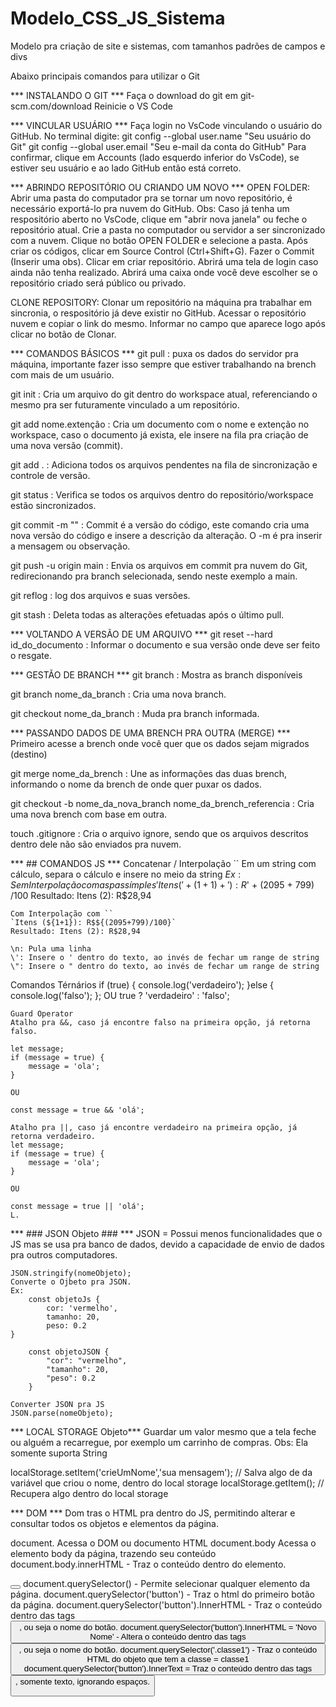# Modelo_CSS_JS_Sistema
Modelo pra criação de site e sistemas, com tamanhos padrões de campos e divs

Abaixo principais comandos para utilizar o Git

*** INSTALANDO O GIT ***
Faça o download do git em git-scm.com/download
Reinicie o VS Code

*** VINCULAR USUÁRIO ***
Faça login no VsCode vinculando o usuário do GitHub.
No terminal digite:
git config --global user.name "Seu usuário do Git"
git config --global user.email "Seu e-mail da conta do GitHub"
Para confirmar, clique em Accounts (lado esquerdo inferior do VsCode), se estiver seu usuário e ao lado GitHub então está correto.

*** ABRINDO REPOSITÓRIO OU CRIANDO UM NOVO ***
OPEN FOLDER: Abrir uma pasta do computador pra se tornar um novo repositório, é necessário exportá-lo pra nuvem do GitHub.
Obs: Caso já tenha um respositório aberto no VsCode, clique em "abrir nova janela" ou feche o repositório atual.
Crie a pasta no computador ou servidor a ser sincronizado com a nuvem.
Clique no botão OPEN FOLDER e selecione a pasta.
Após criar os códigos, clicar em Source Control (Ctrl+Shift+G).
Fazer o Commit (Inserir uma obs).
Clicar em criar repositório.
Abrirá uma tela de login caso ainda não tenha realizado.
Abrirá uma caixa onde você deve escolher se o repositório criado será público ou privado.

CLONE REPOSITORY: Clonar um repositório na máquina pra trabalhar em sincronia, o respositório já deve existir no GitHub.
Acessar o repositório nuvem e copiar o link do mesmo.
Informar no campo que aparece logo após clicar no botão de Clonar.

*** COMANDOS BÁSICOS ***
git pull : puxa os dados do servidor pra máquina, importante fazer isso sempre que estiver trabalhando na brench com mais de um usuário.

git init : Cria um arquivo do git dentro do workspace atual, referenciando o mesmo pra ser futuramente vinculado a um repositório.

git add nome.extenção : Cria um documento com o nome e extenção no workspace, caso o documento já exista, ele insere na fila pra criação de uma nova versão (commit).

git add . : Adiciona todos os arquivos pendentes na fila de sincronização e controle de versão.

git status : Verifica se todos os arquivos dentro do repositório/workspace estão sincronizados.

git commit -m "" : Commit é a versão do código, este comando cria uma nova versão do código e insere a descrição da alteração. O -m é pra inserir a mensagem ou observação.

git push -u origin main : Envia os arquivos em commit pra nuvem do Git, redirecionando pra branch selecionada, sendo neste exemplo a main.

git reflog : log dos arquivos e suas versões.

git stash : Deleta todas as alterações efetuadas após o último pull.

*** VOLTANDO A VERSÃO DE UM ARQUIVO ***
git reset --hard id_do_documento : Informar o documento e sua versão onde deve ser feito o resgate.

*** GESTÃO DE BRANCH ***
git branch : Mostra as branch disponíveis

git branch nome_da_branch : Cria uma nova branch.

git checkout nome_da_branch : Muda pra branch informada.

*** PASSANDO DADOS DE UMA BRENCH PRA OUTRA (MERGE) ***
Primeiro acesse a brench onde você quer que os dados sejam migrados (destino)

git merge nome_da_brench : Une as informações das duas brench, informando o nome da brench de onde quer puxar os dados.

git checkout -b nome_da_nova_branch nome_da_brench_referencia : Cria uma nova brench com base em outra.

touch .gitignore : Cria o arquivo ignore, sendo que os arquivos descritos dentro dele não são enviados pra nuvem.


*** ## COMANDOS JS ***
Concatenar / Interpolação ``
Em um string com cálculo, separa o cálculo e insere no meio da string
${}
Ex: Sem Interpolação com aspas símples
    'Itens (' + (1+1) + '): R$' + (2095 + 799) /100
    Resultado: Itens (2): R$28,94

    Com Interpolação com ``
    `Itens (${1+1}): R$${(2095+799)/100}`
    Resultado: Itens (2): R$28,94

    \n: Pula uma linha
    \': Insere o ' dentro do texto, ao invés de fechar um range de string
    \": Insere o " dentro do texto, ao invés de fechar um range de string

Comandos Térnários
    if (true) {
        console.log('verdadeiro');
    }else {
        console.log('falso');
        };
        OU 
    true ? 'verdadeiro' : 'falso';

    Guard Operator
    Atalho pra &&, caso já encontre falso na primeira opção, já retorna falso.
    
    let message;
    if (message = true) {
        message = 'ola';
    }

    OU

    const message = true && 'olá';

    Atalho pra ||, caso já encontre verdadeiro na primeira opção, já retorna verdadeiro.
    let message;
    if (message = true) {
        message = 'ola';
    }

    OU

    const message = true || 'olá';
    L.

*** ### JSON Objeto ### ***
    JSON = Possui menos funcionalidades que o JS mas se usa pra banco de dados, devido a capacidade de envio de dados pra outros computadores.

    JSON.stringify(nomeObjeto);
    Converte o Ojbeto pra JSON.
    Ex:
        const objetoJs {
            cor: 'vermelho',
            tamanho: 20,
            peso: 0.2
    }

        const objetoJSON {
            "cor": "vermelho",
            "tamanho": 20,
            "peso": 0.2
        }

    Converter JSON pra JS
    JSON.parse(nomeObjeto);

*** LOCAL STORAGE Objeto***
Guardar um valor mesmo que a tela feche ou alguém a recarregue, por exemplo um carrinho de compras.
Obs: Ela somente suporta String

localStorage.setItem('crieUmNome','sua mensagem'); // Salva algo de da variável que criou o nome, dentro do local storage
localStorage.getItem(); // Recupera algo dentro do local storage

*** DOM ***
Dom tras o HTML pra dentro do JS, permitindo alterar e consultar todos os objetos e elementos da página.

document. Acessa o DOM ou documento HTML
document.body Acessa o elemento body da página, trazendo seu conteúdo
document.body.innerHTML - Traz o conteúdo dentro do elemento.

<button class="classe1" id="id1"></button>
document.querySelector() - Permite selecionar qualquer elemento da página.
document.querySelector('button') - Traz o html do primeiro botão da página.
document.querySelector('button').InnerHTML - Traz o conteúdo dentro das tags <button>, ou seja o nome do botão.
document.querySelector('button').InnerHTML = 'Novo Nome' - Altera o conteúdo dentro das tags <button>, ou seja o nome do botão.
document.querySelector('.classe1') - Traz o conteúdo HTML do objeto que tem a classe = classe1
document.querySelector('button').InnerText = Traz o conteúdo dentro das tags <button>, somente texto, ignorando espaços.
